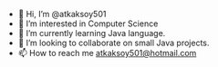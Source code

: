 - 👋 Hi, I’m @atkaksoy501
- 👀 I’m interested in Computer Science
- 🌱 I’m currently learning Java language.
- 💞️ I’m looking to collaborate on small Java projects.
- 📫 How to reach me atkaksoy501@hotmail.com

<!---
atkaksoy501/atkaksoy501 is a ✨ special ✨ repository because its `README.md` (this file) appears on your GitHub profile.
You can click the Preview link to take a look at your changes.
--->
